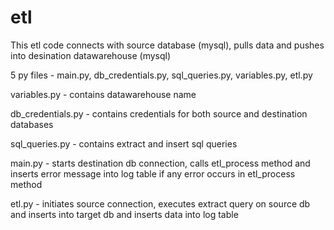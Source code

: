 # etl
This etl code connects with source database (mysql), pulls data and pushes into desination datawarehouse (mysql)

5 py files - main.py, db_credentials.py, sql_queries.py, variables.py, etl.py


variables.py - contains datawarehouse name

db_credentials.py - contains credentials for both source and destination databases

sql_queries.py - contains extract and insert sql queries

main.py - starts destination db connection, calls etl_process method and inserts error message into log table if any error occurs in etl_process method

etl.py - initiates source connection, executes extract query on source db and inserts into target db and inserts data into log table
